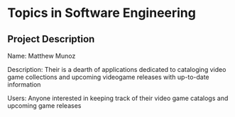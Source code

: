 # Topics in Software Engineering

## Project Description
Name: Matthew Munoz

Description: Their is a dearth of applications dedicated to cataloging video game collections and upcoming videogame releases with up-to-date information

Users: Anyone interested in keeping track of their video game catalogs and upcoming game releases